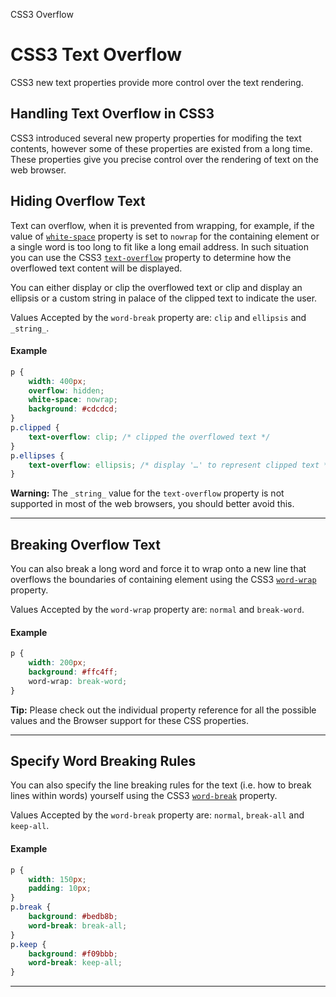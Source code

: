 CSS3 Overflow

# CSS3 Text Overflow

CSS3 new text properties provide more control over the text rendering.

## Handling Text Overflow in CSS3

CSS3 introduced several new property properties for modifing the text contents, however some of these properties are existed from a long time. These properties give you precise control over the rendering of text on the web browser.

## Hiding Overflow Text

Text can overflow, when it is prevented from wrapping, for example, if the value of [`white-space`](https://www.tutorialrepublic.com/css-tutorial/../css-reference/css-white-space-property.php) property is set to `nowrap` for the containing element or a single word is too long to fit like a long email address. In such situation you can use the CSS3 [`text-overflow`](https://www.tutorialrepublic.com/css-tutorial/../css-reference/css3-text-overflow-property.php) property to determine how the overflowed text content will be displayed.

You can either display or clip the overflowed text or clip and display an ellipsis or a custom string in palace of the clipped text to indicate the user.

Values Accepted by the `word-break` property are: `clip` and `ellipsis` and `_string_`.

#### Example

```css
p {
    width: 400px;
    overflow: hidden;
    white-space: nowrap;
    background: #cdcdcd;
}
p.clipped {
    text-overflow: clip; /* clipped the overflowed text */
}
p.ellipses {
    text-overflow: ellipsis; /* display '…' to represent clipped text */
}
```

**Warning:** The `_string_` value for the `text-overflow` property is not supported in most of the web browsers, you should better avoid this.

* * *

## Breaking Overflow Text

You can also break a long word and force it to wrap onto a new line that overflows the boundaries of containing element using the CSS3 [`word-wrap`](https://www.tutorialrepublic.com/css-tutorial/../css-reference/css3-word-wrap-property.php) property.

Values Accepted by the `word-wrap` property are: `normal` and `break-word`.

#### Example

```css
p {
    width: 200px;
    background: #ffc4ff;
    word-wrap: break-word;
}
```

**Tip:** Please check out the individual property reference for all the possible values and the Browser support for these CSS properties.

* * *

## Specify Word Breaking Rules

You can also specify the line breaking rules for the text (i.e. how to break lines within words) yourself using the CSS3 [`word-break`](https://www.tutorialrepublic.com/css-tutorial/../css-reference/css3-word-break-property.php) property.

Values Accepted by the `word-break` property are: `normal`, `break-all` and `keep-all`.

#### Example

```css
p {
    width: 150px;
    padding: 10px;
}
p.break {
    background: #bedb8b;
    word-break: break-all;
}
p.keep {
    background: #f09bbb;
    word-break: keep-all;
}
```
* * *